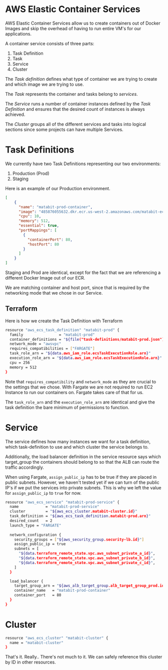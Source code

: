 # AWS Elastic Container Services

AWS Elastic Container Services allow us to create containers out of Docker Images and skip the overhead of having to run entire VM's for our applications.

A container service consists of three parts:

1. Task Definition
2. Task
3. Service
4. Cluster

The *Task definition* defines what type of container we are trying to create and which image we are trying to use.

The *Task* represents the container and tasks belong to *services*.

The *Service* runs a number of container instances defined by the *Task Definition* and ensures that the desired count of instances is always achieved.

The *Cluster* groups all of the different services and tasks into logical sections since some projects can have multiple Services.

# Task Definitions

We currently have two Task Definitions representing our two environments:
1. Production (Prod)
2. Staging

Here is an example of our Production environment.

```JSON
[
    {
      "name": "matabit-prod-container",
      "image": "485876055632.dkr.ecr.us-west-2.amazonaws.com/matabit-ecr:prod",
      "cpu": 10,
      "memory": 512,
      "essential": true,
      "portMappings": [
        {
          "containerPort": 80,
          "hostPort": 80
        }
      ]
    }
]
```

Staging and Prod are identical, except for the fact that we are referencing a different Docker Image out of our ECR.

We are matching container and host port, since that is required by the networking mode that we chose in our Service.

## Terraform

Here is how we create the Task Definition with Terraform

```bash
resource "aws_ecs_task_definition" "matabit-prod" {
  family                = "matabit-prod"
  container_definitions = "${file("task-definitions/matabit-prod.json")}"
  network_mode = "awsvpc"
  requires_compatibilities = ["FARGATE"]
  task_role_arn = "${data.aws_iam_role.ecsTaskExecutionRole.arn}"
  execution_role_arn = "${data.aws_iam_role.ecsTaskExecutionRole.arn}"
  cpu = 256
  memory = 512
}
```

Note that `requires_compatibility` and `network_mode` as they are crucial to the settings that we chose. With Fargate we are not required to run EC2 Instance to run our containers on. Fargate takes care of that for us.

The `task_role_arn` and the `execution_role_arn` are identical and give the task definition the bare minimum of permissions to function.

# Service

The service defines how many instances we want for a task definition, which task-definition to use and which cluster the service belongs to.

Additionally, the load balancer definition in the service resource says which target_group the containers should belong to so that the ALB can route the traffic accordingly.

When using Fargate, `assign_public_ip` has to be true if they are placed in public subnets. However, we haven't tested yet if we can turn of the public IP's if we put the services into private subnets. This is why we left the value for `assign_public_ip` to `true` for now. 

```bash
resource "aws_ecs_service" "matabit-prod-service" {
  name            = "matabit-prod-service"
  cluster         = "${aws_ecs_cluster.matabit-cluster.id}"
  task_definition = "${aws_ecs_task_definition.matabit-prod.arn}"
  desired_count   = 2
  launch_type = "FARGATE"
  
  network_configuration {
    security_groups = ["${aws_security_group.security-lb.id}"]
    assign_public_ip = true
    subnets = [
      "${data.terraform_remote_state.vpc.aws_subnet_private_a_id}",
      "${data.terraform_remote_state.vpc.aws_subnet_private_b_id}",
      "${data.terraform_remote_state.vpc.aws_subnet_private_c_id}",
    ]
  }

  load_balancer {
    target_group_arn = "${aws_alb_target_group.alb_target_group_prod.id}"
    container_name   = "matabit-prod-container"
    container_port   = 80
  }
}
```

# Cluster
```bash
resource "aws_ecs_cluster" "matabit-cluster" {
  name = "matabit-cluster"
}
```

That's it. Really.. There's not much to it.
We can safely reference this cluster by ID in other resources.

